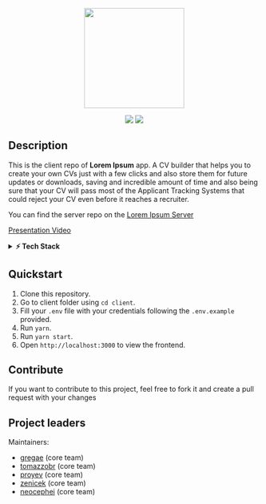 <p align="center">
    <img src="https://media-exp1.licdn.com/dms/image/C4D0BAQFua-HoUJGA6Q/company-logo_200_200/0/1639156553027?e=1647475200&v=beta&t=2yjDmA9UkPYz10orLIPk1_QgpH9ovgfy2dYHbnLBJ-s"
        width="200">
</p>
<p align="center">
    <a href="" alt="Contributors">
        <img src="https://img.shields.io/badge/Contributors-5-green" /></a>
    <a href="" alt="Contributors">
        <img src="https://img.shields.io/badge/Build-passing-green" /></a>
</p>

## Description
This is the client repo of **Lorem Ipsum** app.
A CV builder that helps you to create your own CVs just with a few clicks and also store them for future updates or downloads, saving and incredible amount of time and also being sure that your CV will pass most of the Applicant Tracking Systems that could reject your CV even before it reaches a recruiter.

You can find the server repo on the [Lorem Ipsum Server](https://github.com/NeoCephei/LoremIpsum-Server)

[Presentation Video](https://www.youtube.com/watch?v=oDUdlnxxFIA)

<details>
 <summary><b>⚡ Tech Stack</b></summary>
    
![TypeScript](https://img.shields.io/badge/TypeScript-007ACC?style=for-the-badge&logo=typescript&logoColor=white)    
![React](https://img.shields.io/badge/React-20232A?style=for-the-badge&logo=react&logoColor=61DAFB)    
![Redux](https://img.shields.io/badge/Redux-593D88?style=for-the-badge&logo=redux&logoColor=white)    
![Tailwind](https://img.shields.io/badge/Tailwind_CSS-38B2AC?style=for-the-badge&logo=tailwind-css&logoColor=white)    
![Firebase](https://img.shields.io/badge/Firebase-black?style=flat-square&logo=firebase)

</details>

## Quickstart

1. Clone this repository.
2. Go to client folder using `cd client`.
3. Fill your `.env` file with your credentials following the `.env.example` provided.
4. Run `yarn`.
5. Run `yarn start`.
6. Open `http://localhost:3000` to view the frontend.

## Contribute
If you want to contribute to this project, feel free to fork it and create a pull request with your changes

## Project leaders
Maintainers:

- [gregae](https://github.com/GregaE) (core team)
- [tomazzobr](https://github.com/TomazzoBr) (core team)
- [proyev](https://github.com/proyev) (core team)
- [zenicek](https://github.com/zenicek) (core team)
- [neocephei](https://github.com/NeoCephei) (core team)
